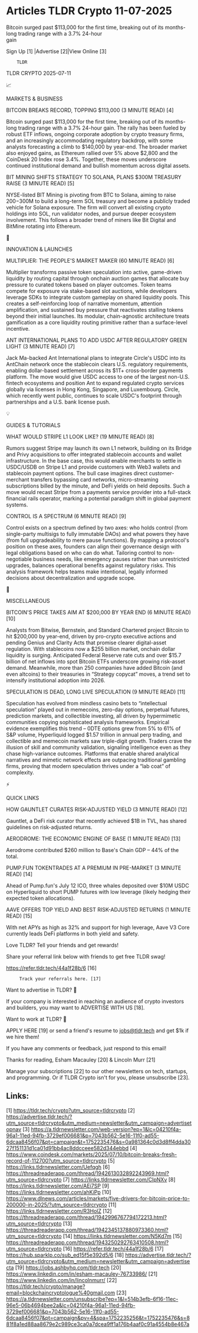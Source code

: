 # Articles TLDR Crypto 11-07-2025

Bitcoin surged past $113,000 for the first time, breaking out of its
months-long trading range with a 3.7% 24-hour
gain ‌ ‌ ‌ ‌ ‌ ‌ ‌ ‌ ‌ ‌ ‌ ‌ ‌ ‌ ‌ ‌ ‌ ‌ ‌ ‌ ‌ ‌ ‌ ‌ ‌ ‌  ‌ ‌ ‌ ‌ ‌ ‌ ‌ ‌ ‌ ‌ ‌ ‌ ‌ ‌ ‌ ‌ ‌ ‌ ‌ ‌ ‌ ‌ ‌ ‌ ‌ ‌ 


 Sign Up [1] |Advertise [2]|View Online [3] 

		TLDR 

TLDR CRYPTO 2025-07-11

📈 

MARKETS & BUSINESS

 BITCOIN BREAKS RECORD, TOPPING $113,000 (3 MINUTE READ) [4] 

 Bitcoin surged past $113,000 for the first time, breaking out of its
months-long trading range with a 3.7% 24-hour gain. The rally has been
fueled by robust ETF inflows, ongoing corporate adoption by crypto
treasury firms, and an increasingly accommodating regulatory backdrop,
with some analysts forecasting a climb to $140,000 by year-end. The
broader market also enjoyed gains, as Ethereum rallied over 5% above
$2,800 and the CoinDesk 20 Index rose 3.4%. Together, these moves
underscore continued institutional demand and bullish momentum across
digital assets. 

 BIT MINING SHIFTS STRATEGY TO SOLANA, PLANS $300M TREASURY RAISE (3
MINUTE READ) [5] 

 NYSE-listed BIT Mining is pivoting from BTC to Solana, aiming to
raise $200-$300M to build a long-term SOL treasury and become a
publicly traded vehicle for Solana exposure. The firm will convert all
existing crypto holdings into SOL, run validator nodes, and pursue
deeper ecosystem involvement. This follows a broader trend of miners
like Bit Digital and BitMine rotating into Ethereum. 

🚀 

INNOVATION & LAUNCHES

 MULTIPLIER: THE PEOPLE'S MARKET MAKER (60 MINUTE READ) [6] 

 Multiplier transforms passive token speculation into active,
game-driven liquidity by routing capital through onchain auction games
that allocate buy pressure to curated tokens based on player outcomes.
Token teams compete for exposure via stake-based slot auctions, while
developers leverage SDKs to integrate custom gameplay on shared
liquidity pools. This creates a self-reinforcing loop of narrative
momentum, attention amplification, and sustained buy pressure that
reactivates stalling tokens beyond their initial launches. Its
modular, chain-agnostic architecture treats gamification as a core
liquidity routing primitive rather than a surface-level incentive. 

 ANT INTERNATIONAL PLANS TO ADD USDC AFTER REGULATORY GREEN LIGHT (3
MINUTE READ) [7] 

 Jack Ma-backed Ant International plans to integrate Circle's USDC
into its AntChain network once the stablecoin clears U.S. regulatory
requirements, enabling dollar-based settlement across its $1T+
cross-border payments platform. The move would give USDC access to one
of the largest non-U.S. fintech ecosystems and position Ant to expand
regulated crypto services globally via licenses in Hong Kong,
Singapore, and Luxembourg. Circle, which recently went public,
continues to scale USDC's footprint through partnerships and a U.S.
bank license push. 

💡 

GUIDES & TUTORIALS

 WHAT WOULD STRIPE L1 LOOK LIKE? (19 MINUTE READ) [8] 

 Rumors suggest Stripe may launch its own L1 network, building on its
Bridge and Privy acquisitions to offer integrated stablecoin accounts
and wallet infrastructure. In the base case, this would enable
merchants to settle in USDC/USDB on Stripe L1 and provide customers
with Web3 wallets and stablecoin payment options. The bull case
imagines direct customer-merchant transfers bypassing card networks,
micro-streaming subscriptions billed by the minute, and DeFi yields on
held deposits. Such a move would recast Stripe from a payments service
provider into a full-stack financial rails operator, marking a
potential paradigm shift in global payment systems. 

 CONTROL IS A SPECTRUM (6 MINUTE READ) [9] 

 Control exists on a spectrum defined by two axes: who holds control
(from single-party multisigs to fully immutable DAOs) and what powers
they have (from full upgradeability to mere pause functions). By
mapping a protocol's position on these axes, founders can align their
governance design with legal obligations based on who can do what.
Tailoring control to non-negotiable business needs, like emergency
pauses rather than unrestricted upgrades, balances operational
benefits against regulatory risks. This analysis framework helps teams
make intentional, legally informed decisions about decentralization
and upgrade scope. 

🦄 

MISCELLANEOUS

 BITCOIN'S PRICE TAKES AIM AT $200,000 BY YEAR END (6 MINUTE READ)
[10] 

 Analysts from Bitwise, Bernstein, and Standard Chartered project
Bitcoin to hit $200,000 by year-end, driven by pro-crypto executive
actions and pending Genius and Clarity Acts that promise clearer
digital-asset regulation. With stablecoins now a $255 billion market,
onchain dollar liquidity is surging. Anticipated Federal Reserve rate
cuts and over $15.7 billion of net inflows into spot Bitcoin ETFs
underscore growing risk-asset demand. Meanwhile, more than 250
companies have added Bitcoin (and even altcoins) to their treasuries
in “Strategy copycat” moves, a trend set to intensify
institutional adoption into 2026. 

 SPECULATION IS DEAD, LONG LIVE SPECULATION (9 MINUTE READ) [11] 

 Speculation has evolved from mindless casino bets to “intellectual
speculation” played out in memecoins, zero-day options, perpetual
futures, prediction markets, and collectible investing, all driven by
hypermimetic communities copying sophisticated analysis frameworks.
Empirical evidence exemplifies this trend – 0DTE options grew from
5% to 61% of S&P volume, Hyperliquid logged $1.57 trillion in annual
perp trading, and collectible and memecoin markets saw triple-digit
growth. Traders crave the illusion of skill and community validation,
signaling intelligence even as they chase high-variance outcomes.
Platforms that enable shared analytical narratives and mimetic network
effects are outpacing traditional gambling firms, proving that modern
speculation thrives under a “lab coat” of complexity. 

⚡ 

QUICK LINKS

 HOW GAUNTLET CURATES RISK-ADJUSTED YIELD (3 MINUTE READ) [12] 

 Gauntlet, a DeFi risk curator that recently achieved $1B in TVL, has
shared guidelines on risk-adjusted returns. 

 AERODROME: THE ECONOMIC ENGINE OF BASE (1 MINUTE READ) [13] 

 Aerodrome contributed $260 million to Base's Chain GDP – 44% of the
total. 

 PUMP.FUN TOKENTRADES AT A PREMIUM IN PRE-MARKET (3 MINUTE READ) [14] 

 Ahead of Pump.fun's July 12 ICO, three whales deposited over $10M
USDC on Hyperliquid to short PUMP futures with low leverage (likely
hedging their expected token allocations). 

 AAVE OFFERS TOP YIELD AND BEST RISK-ADJUSTED RETURNS (1 MINUTE READ)
[15] 

 With net APYs as high as 32% and support for high leverage, Aave V3
Core currently leads DeFi platforms in both yield and safety. 

Love TLDR? Tell your friends and get rewards!

 Share your referral link below with friends to get free TLDR swag! 

 https://refer.tldr.tech/44a1f28b/6 [16] 

		 Track your referrals here. [17] 

Want to advertise in TLDR? 📰

 If your company is interested in reaching an audience of crypto
investors and builders, you may want to ADVERTISE WITH US [18]. 

Want to work at TLDR? 💼

 APPLY HERE [19] or send a friend's resume to jobs@tldr.tech and get
$1k if we hire them! 

 If you have any comments or feedback, just respond to this email! 

Thanks for reading, 
Esham Macauley [20] & Lincoln Murr [21] 

 Manage your subscriptions [22] to our other newsletters on tech,
startups, and programming. Or if TLDR Crypto isn't for you, please
unsubscribe [23]. 

 

Links:
------
[1] https://tldr.tech/crypto?utm_source=tldrcrypto
[2] https://advertise.tldr.tech/?utm_source=tldrcrypto&utm_medium=newsletter&utm_campaign=advertisetopnav
[3] https://a.tldrnewsletter.com/web-version?ep=1&lc=04210f4a-96a1-11ed-94fb-3729ef006681&p=7043b562-5e16-11f0-ad55-6dcaa8456f07&pt=campaign&t=1752235476&s=0a981364c0d3d8ff4dda3027f151131d1ca01d91bb4ac8ddcceee582d344ebbd
[4] https://www.coindesk.com/markets/2025/07/10/bitcoin-breaks-fresh-record-of-112700?utm_source=tldrcrypto
[5] https://links.tldrnewsletter.com/Uefqgh
[6] https://threadreaderapp.com/thread/1942613032892243969.html?utm_source=tldrcrypto
[7] https://links.tldrnewsletter.com/CIpNXv
[8] https://links.tldrnewsletter.com/AEi7SP
[9] https://links.tldrnewsletter.com/ahKiPp
[10] https://www.dlnews.com/articles/markets/five-drivers-for-bitcoin-price-to-200000-in-2025/?utm_source=tldrcrypto
[11] https://links.tldrnewsletter.com/R3HolZ
[12] https://threadreaderapp.com/thread/1942996767794172213.html?utm_source=tldrcrypto
[13] https://threadreaderapp.com/thread/1942345137880973360.html?utm_source=tldrcrypto
[14] https://links.tldrnewsletter.com/N5Kd7m
[15] https://threadreaderapp.com/thread/1943250292763410508.html?utm_source=tldrcrypto
[16] https://refer.tldr.tech/44a1f28b/6
[17] https://hub.sparklp.co/sub_ed15f5e392d5/6
[18] https://advertise.tldr.tech/?utm_source=tldrcrypto&utm_medium=newsletter&utm_campaign=advertisecta
[19] https://jobs.ashbyhq.com/tldr.tech
[20] https://www.linkedin.com/in/esham-macauley-76733986/
[21] https://www.linkedin.com/in/lincolnmurr/
[22] https://tldr.tech/crypto/manage?email=blockchaincryptologue%40gmail.com
[23] https://a.tldrnewsletter.com/unsubscribe?ep=1&l=514b3efb-6f16-11ec-96e5-06b4694bee2a&lc=04210f4a-96a1-11ed-94fb-3729ef006681&p=7043b562-5e16-11f0-ad55-6dcaa8456f07&pt=campaign&pv=4&spa=1752235256&t=1752235476&s=881f8a1ed88aa8679e2c989ce3ca0a7dcea9ff1a176b4aaf0c91a4554b8e467a